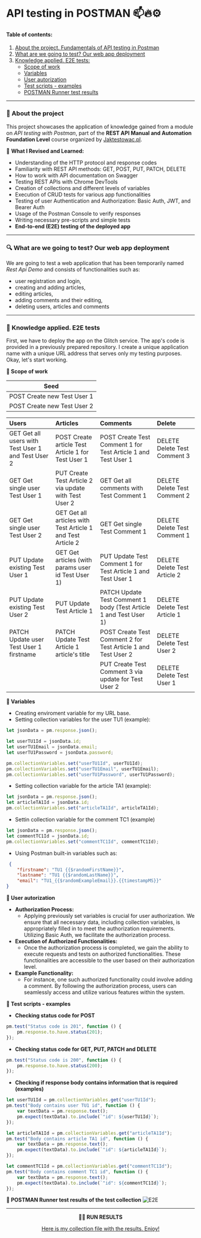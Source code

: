 # API testing in POSTMAN 📫🔥⚙️

#### Table of contents:
1. [About the project. Fundamentals of API testing in Postman](#subtask1)
2. [What are we going to test? Our web app deployment](#subtask2)
3. [Knowledge applied. E2E tests:](#subtask3)  
   - [Scope of work](#punkt1)
   - [Variables](#punkt2) 
   - [User autorization](#punkt3)
   - [Test scripts - examples](#punkt4)
   - [POSTMAN Runner test results](#punkt5)
<hr>

### <a name='subtask1'>🎯 About the project</a>

This project showcases the application of knowledge gained from a module on *API testing with Postman*, part of the **REST API Manual and Automation Foundation Level** course organized by [Jaktestowac.pl](https://jaktestowac.pl/). 

🧠 **What I Revised and Learned:**

- Understanding of the HTTP protocol and response codes
- Familiarity with REST API methods: GET, POST, PUT, PATCH, DELETE
- How to work with API documentation on Swagger
- Testing REST APIs with Chrome DevTools
- Creation of collections and different levels of variables
- Execution of CRUD tests for various app functionalities
- Testing of user Authentication and Authorization: Basic Auth, JWT, and Bearer Auth
- Usage of the Postman Console to verify responses
- Writing necessary pre-scripts and simple tests
- **End-to-end (E2E) testing of the deployed app**
***
### <a name='subtask2'>🔍 What are we going to test? Our web app deployment</a>

We are going to test a web application that has been temporarily named *Rest Api Demo* and consists of functionalities such as:
- user registration and login,
- creating and adding articles,
- editing articles,
- adding comments and their editing,
- deleting users, articles and comments
***

### <a name='subtask3'>🚀 Knowledge applied. E2E tests</a>

First, we have to deploy the app on the Glitch service. The app's code is provided in a previously prepared repository. I create a unique application name with a unique URL address that serves only my testing purposes. Okay, let's start working.

<a name='punkt1'>**📌 Scope of work**</a>

**Seed** | 
--- |
POST Create new Test User 1| 
POST Create new Test User 2|

|Users |Articles |Comments |Delete 
|:- |:- |:- |:-
|GET Get all users with Test User 1 and Test User 2 |POST Create article Test Article 1 for Test User 1 |POST Create Test Comment 1 for Test Article 1 and Test User 1 |DELETE Delete Test Comment 3
|GET Get single user Test User 1 |PUT Create Test Article 2 via update with Test User 2 |GET Get all comments with Test Comment 1 |DELETE Delete Test Comment 2
|GET Get single user Test User 2 |GET Get all articles with Test Article 1 and Test Article 2 |GET Get single Test Comment 1 |DELETE Delete Test Comment 1
|PUT Update existing Test User 1 |GET Get articles (with params user id Test User 1) |PUT Update Test Comment 1 for Test Article 1 and Test User 1 |DELETE Delete Test Article 2
|PUT Update existing Test User 2 |PUT Update Test Article 1 |PATCH Update Test Comment 1 body (Test Article 1 and Test User 1) |DELETE Delete Test Article 1
|PATCH Update user Test User 1 firstname |PATCH Update Test Article 1 article's title |POST Create Test Comment 2 for Test Article 1 and Test User 2 |DELETE Delete Test User 2
| | |PUT Create Test Comment 3 via update for Test User 2 |DELETE Delete Test User 1

<a name='punkt2'>**📌 Variables**</a>
- Creating enviroment variable for my URL base.
- Setting collection variables for the user TU1 (example):
```js
let jsonData = pm.response.json();

let userTU1Id = jsonData.id;
let userTU1Email = jsonData.email;
let userTU1Password = jsonData.password;

pm.collectionVariables.set("userTU1Id", userTU1Id);
pm.collectionVariables.set("userTU1Email", userTU1Email);
pm.collectionVariables.set("userTU1Password", userTU1Password);
```
- Setting collection variable for the article TA1 (example):
```js
let jsonData = pm.response.json();
let articleTA1Id = jsonData.id;
pm.collectionVariables.set("articleTA1Id", articleTA1Id);
```
- Settin collection variable for the comment TC1 (example)
```js
let jsonData = pm.response.json();
let commentTC1Id = jsonData.id;
pm.collectionVariables.set("commentTC1Id", commentTC1Id);
```
- Using Postman built-in variables such as:
```json
 {
    "firstname": "TU1 {{$randomFirstName}}",
    "lastname": "TU1 {{$randomLastName}}",
    "email": "TU1_{{$randomExampleEmail}}.{{timestampMS}}"
}
```
<a name='punkt3'>**📌 User autorization**</a>
- **Authorization Process:**
   - Applying previously set variables is crucial for user authorization. We ensure that all necessary data, including collection variables, is appropriately filled in to meet the authorization requirements. Utilizing Basic Auth, we facilitate the authorization process.
- **Execution of Authorized Functionalities:**
   - Once the authorization process is completed, we gain the ability to execute requests and tests on authorized functionalities. These functionalities are accessible to the user based on their authorization level.
- **Example Functionality:**
   - For instance, one such authorized functionality could involve adding a comment. By following the authorization process, users can seamlessly access and utilize various features within the system.

<a name='punkt4'>**📌 Test scripts - examples**</a>

- **Checking status code for POST**
```js
pm.test("Status code is 201", function () {
    pm.response.to.have.status(201);
});
```
- **Checking status code for GET, PUT, PATCH and DELETE**
```js
pm.test("Status code is 200", function () {
    pm.response.to.have.status(200);
});
```
- **Checking if response body contains information that is required (examples)**
```js
let userTU1Id = pm.collectionVariables.get("userTU1Id");
pm.test("Body contains user TU1 id", function () {
    var textData = pm.response.text();
    pm.expect(textData).to.include(`"id": ${userTU1Id}`);
});

let articleTA1Id = pm.collectionVariables.get("articleTA1Id");
pm.test("Body contains article TA1 id", function () {
    var textData = pm.response.text();
    pm.expect(textData).to.include(`"id": ${articleTA1Id}`);
});

let commentTC1Id = pm.collectionVariables.get("commentTC1Id");
pm.test("Body contains comment TC1 id", function () {
    var textData = pm.response.text();
    pm.expect(textData).to.include(`"id": ${commentTC1Id}`);
});
```
<a name='punkt5'>**📌 POSTMAN Runner test results of the test collection**</a>
![E2E](https://github.com/Katarzyna-SZ/REST_API_deployed_web_app/assets/140599598/d828cfc4-d17c-4c8f-8538-ca7a76340f27)
***
<p align="center"><b>🙌🏻 RUN RESULTS</b></p>
<p align="center"><a href="https://github.com/Katarzyna-SZ/REST_API_deployed_web_app/blob/main/REST%20API%20Demo.postman_test_run.json">Here is my collection file with the results. Enjoy!</a></p>



















